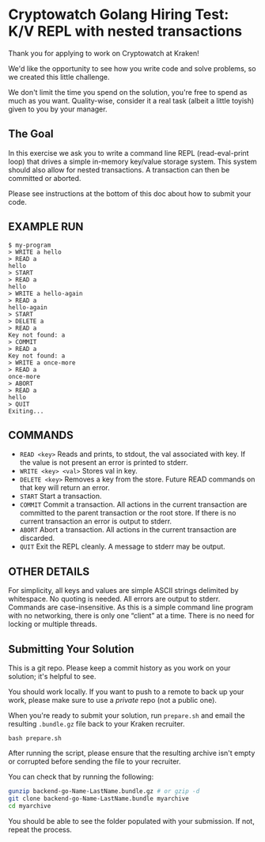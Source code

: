 # Cryptowatch Golang Hiring Test: K/V REPL with nested transactions

Thank you for applying to work on Cryptowatch at Kraken!

We'd like the opportunity to see how you write code and solve problems, so we created this little challenge.

We don't limit the time you spend on the solution, you're free to spend as much as you want. Quality-wise, consider it a real task (albeit a little toyish) given to you by your manager.

## The Goal

In this exercise we ask you to write a command line REPL (read-eval-print loop) that drives a simple in-memory key/value storage system. This system should also allow for nested transactions. A transaction can then be committed or aborted.

Please see instructions at the bottom of this doc about how to submit your code.

## EXAMPLE RUN

```
$ my-program
> WRITE a hello
> READ a
hello
> START
> READ a
hello
> WRITE a hello-again
> READ a
hello-again
> START
> DELETE a
> READ a
Key not found: a
> COMMIT
> READ a
Key not found: a
> WRITE a once-more
> READ a
once-more
> ABORT
> READ a
hello
> QUIT
Exiting...
```

## COMMANDS

* `READ <key>` Reads and prints, to stdout, the val associated with key. If the value is not present an error is printed to stderr.
* `WRITE <key> <val>` Stores val in key.
* `DELETE <key>` Removes a key from the store. Future READ commands on that key will return an error.
* `START` Start a transaction.
* `COMMIT` Commit a transaction. All actions in the current transaction are committed to the parent transaction or the root store. If there is no current transaction an error is output to stderr.
* `ABORT` Abort a transaction. All actions in the current transaction are discarded.
* `QUIT` Exit the REPL cleanly. A message to stderr may be output.

## OTHER DETAILS

For simplicity, all keys and values are simple ASCII strings delimited by whitespace. No quoting is needed.
All errors are output to stderr.
Commands are case-insensitive.
As this is a simple command line program with no networking, there is only one “client” at a time. There is no need for locking or multiple threads.

## Submitting Your Solution

This is a git repo. Please keep a commit history as you work on your solution; it's helpful to see.

You should work locally. If you want to push to a remote to back up your work, please make sure to use a _private_ repo (not a public one).

When you're ready to submit your solution, run `prepare.sh` and email the resulting `.bundle.gz` file back to your Kraken recruiter.

```
bash prepare.sh
```

After running the script, please ensure that the resulting archive isn't empty or corrupted before sending the file to your recruiter.

You can check that by running the following:

```bash
gunzip backend-go-Name-LastName.bundle.gz # or gzip -d
git clone backend-go-Name-LastName.bundle myarchive
cd myarchive
```

You should be able to see the folder populated with your submission. If not, repeat the process.
